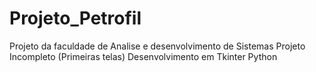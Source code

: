 # Projeto_Petrofil
Projeto da faculdade de Analise e desenvolvimento de Sistemas
Projeto Incompleto (Primeiras telas)
Desenvolvimento em Tkinter Python
